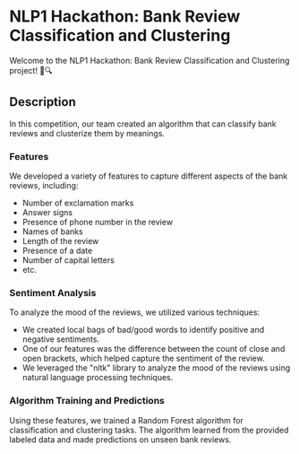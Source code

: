 # NLP1 Hackathon: Bank Review Classification and Clustering

Welcome to the NLP1 Hackathon: Bank Review Classification and Clustering project! 🏦🔍

## Description

In this competition, our team created an algorithm that can classify bank reviews and clusterize them by meanings.

### Features

We developed a variety of features to capture different aspects of the bank reviews, including:

- Number of exclamation marks
- Answer signs
- Presence of phone number in the review
- Names of banks
- Length of the review
- Presence of a date
- Number of capital letters
- etc.
### Sentiment Analysis

To analyze the mood of the reviews, we utilized various techniques:

- We created local bags of bad/good words to identify positive and negative sentiments.
- One of our features was the difference between the count of close and open brackets, which helped capture the sentiment of the review.
- We leveraged the "nltk" library to analyze the mood of the reviews using natural language processing techniques.

### Algorithm Training and Predictions

Using these features, we trained a Random Forest algorithm for classification and clustering tasks. The algorithm learned from the provided labeled data and made predictions on unseen bank reviews.
